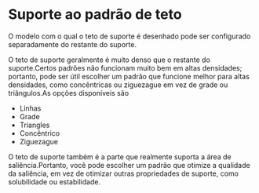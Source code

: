 Suporte ao padrão de teto
====
O modelo com o qual o teto de suporte é desenhado pode ser configurado separadamente do restante do suporte.

O teto de suporte geralmente é muito denso que o restante do suporte.Certos padrões não funcionam muito bem em altas densidades; portanto, pode ser útil escolher um padrão que funcione melhor para altas densidades, como concêntricas ou ziguezague em vez de grade ou triângulos.As opções disponíveis são

* Linhas
* Grade
* Triangles
* Concêntrico
* Ziguezague

O teto de suporte também é a parte que realmente suporta a área de saliência.Portanto, você pode escolher um padrão que otimize a qualidade da saliência, em vez de otimizar outras propriedades de suporte, como solubilidade ou estabilidade.